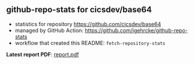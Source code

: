 ## github-repo-stats for cicsdev/base64

- statistics for repository https://github.com/cicsdev/base64
- managed by GitHub Action: https://github.com/jgehrcke/github-repo-stats
- workflow that created this README: `fetch-repository-stats`

**Latest report PDF**: [report.pdf](https://github.com/cicsdev/repo-stats/raw/github-repo-stats/cicsdev/base64/latest-report/report.pdf)

